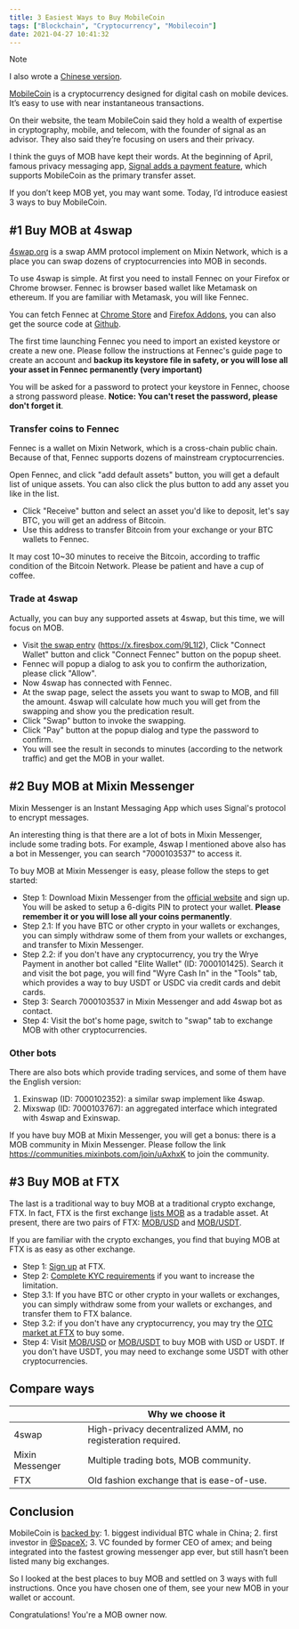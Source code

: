 ```yaml
---
title: 3 Easiest Ways to Buy MobileCoin
tags: ["Blockchain", "Cryptocurrency", "Mobilecoin"]
date: 2021-04-27 10:41:32
---
```


> [!NOTE]
> I also wrote a [Chinese version](./3-easiest-ways-to-buy-mobilecoin-zh).

[MobileCoin](https://www.mobilecoin.com/) is a cryptocurrency designed for digital cash on mobile devices. It’s easy to use with near instantaneous transactions.

On their website, the team MobileCoin said they hold a wealth of expertise in cryptography, mobile, and telecom, with the founder of signal as an advisor. They also said they’re focusing on users and their privacy.

I think the guys of MOB have kept their words. At the beginning of April, famous privacy messaging app, [Signal adds a payment feature](https://www.wired.com/story/signal-mobilecoin-payments-messaging-cryptocurrency/), which supports MobileCoin as the primary transfer asset.

If you don’t keep MOB yet, you may want some. Today, I’d introduce easiest 3 ways to buy MobileCoin.

## #1 Buy MOB at 4swap

[4swap.org](https://www.4swap.org) is a swap AMM protocol implement on Mixin Network, which is a place you can swap dozens of cryptocurrencies into MOB in seconds.

To use 4swap is simple. At first you need to install Fennec on your Firefox or Chrome browser. Fennec is browser based wallet like Metamask on ethereum. If you are familiar with Metamask, you will like Fennec.

You can fetch Fennec at [Chrome Store](https://chrome.google.com/webstore/detail/fennec/eincngenkhohbbfpkohipekcmnkfamjp) and [Firefox Addons](https://addons.mozilla.org/en-US/firefox/addon/fox_fennec/), you can also get the source code at [Github](https://github.com/fox-one/fennec).

The first time launching Fennec you need to import an existed keystore or create a new one. Please follow the instructions at Fennec's guide page to create an account and **backup its keystore file in safety, or you will lose all your asset in Fennec permanently (very important)**

You will be asked for a password to protect your keystore in Fennec, choose a strong password please. **Notice: You can't reset the password, please don't forget it**.

### Transfer coins to Fennec

Fennec is a wallet on Mixin Network, which is a cross-chain public chain. Because of that, Fennec supports dozens of mainstream cryptocurrencies.

Open Fennec, and click "add default assets" button, you will get a default list of unique assets. You can also click the plus button to add any asset you like in the list.

- Click "Receive" button and select an asset you'd like to deposit, let's say BTC, you will get an address of Bitcoin.
- Use this address to transfer Bitcoin from your exchange or your BTC wallets to Fennec.

It may cost 10~30 minutes to receive the Bitcoin, according to traffic condition of the Bitcoin Network. Please be patient and have a cup of coffee.

### Trade at 4swap

Actually, you can buy any supported assets at 4swap, but this time, we will focus on MOB.

- Visit [the swap entry](https://app.4swap.org/#/swap?input=c6d0c728-2624-429b-8e0d-d9d19b6592fa&output=eea900a8-b327-488c-8d8d-1428702fe240) (https://x.firesbox.com/9L1I2), Click "Connect Wallet" button and click "Connect Fennec" button on the popup sheet.
- Fennec will popup a dialog to ask you to confirm the authorization, please click "Allow".
- Now 4swap has connected with Fennec.
- At the swap page, select the assets you want to swap to MOB, and fill the amount. 4swap will calculate how much you will get from the swapping and show you the predication result.
- Click "Swap" button to invoke the swapping.
- Click "Pay" button at the popup dialog and type the password to confirm.
- You will see the result in seconds to minutes (according to the network traffic) and get the MOB in your wallet.



## #2 Buy MOB at Mixin Messenger

Mixin Messenger is an Instant Messaging App which uses Signal's protocol to encrypt messages.

An interesting thing is that there are a lot of bots in Mixin Messenger, include some trading bots. For example, 4swap I mentioned above also has a bot in Messenger, you can search "7000103537" to access it.

To buy MOB at Mixin Messenger is easy, please follow the steps to get started:

- Step 1: Download Mixin Messenger from the [official website](https://mixin.one) and sign up. You will be asked to setup a 6-digits PIN to protect your wallet. **Please remember it or you will lose all your coins permanently**.
- Step 2.1: If you have BTC or other crypto in your wallets or exchanges, you can simply withdraw some of them from your wallets or exchanges, and transfer to Mixin Messenger.
- Step 2.2: if you don't have any cryptocurrency, you try the Wrye Payment in another bot called "Elite Wallet" (ID: 7000101425). Search it and visit the bot page, you will find "Wyre Cash In" in the "Tools" tab, which provides a way to buy USDT or USDC via credit cards and debit cards.
- Step 3: Search 7000103537 in Mixin Messenger and add 4swap bot as contact.
- Step 4: Visit the bot's home page, switch to "swap" tab to exchange MOB with other cryptocurrencies.

### Other bots

There are also bots which provide trading services, and some of them have the English version:

1. Exinswap (ID: 7000102352): a similar swap implement like 4swap.
2. Mixswap (ID: 7000103767): an aggregated interface which integrated with 4swap and Exinswap.

If you have buy MOB at Mixin Messenger, you will get a bonus: there is a MOB community in Mixin Messenger. Please follow the link https://communities.mixinbots.com/join/uAxhxK to join the community.



## #3 Buy MOB at FTX

The last is a traditional way to buy MOB at a traditional crypto exchange, FTX. In fact, FTX is the first exchange [lists MOB](https://ftx.com/trade/MOB/USD) as a tradable asset. At present, there are two pairs of FTX: [MOB/USD](https://ftx.com/trade/MOB/USD) and [MOB/USDT](https://ftx.com/trade/MOB/USDT).

If you are familiar with the crypto exchanges, you find that buying MOB at FTX is as easy as other exchange.

- Step 1: [Sign up](https://ftx.com) at FTX.
- Step 2: [Complete KYC requirements](https://help.ftx.com/hc/en-us/articles/360027668192-Individual-Account-KYC) if you want to increase the limitation.
- Step 3.1: If you have BTC or other crypto in your wallets or exchanges, you can simply withdraw some from your wallets or exchanges, and transfer them to FTX balance.
- Step 3.2: if you don't have any cryptocurrency, you may try the [OTC market at FTX](https://otc.ftx.com/) to buy some.
- Step 4: Visit [MOB/USD](https://ftx.com/trade/MOB/USD) or [MOB/USDT](https://ftx.com/trade/MOB/USDT) to buy MOB with USD or USDT. If you don't have USDT, you may need to exchange some USDT with other cryptocurrencies.



## Compare ways

| | Why we choose it |
| ---- | ---- |
| 4swap | High-privacy decentralized AMM, no registeration required. |
| Mixin Messenger | Multiple trading bots, MOB community. |
| FTX | Old fashion exchange that is ease-of-use. |



## Conclusion

MobileCoin is [backed by](https://twitter.com/wheatpond/status/1386486430009024516): 1. biggest individual BTC whale in China; 2. first investor in [@SpaceX](https://twitter.com/SpaceX); 3. VC founded by former CEO of amex; and being integrated into the fastest growing messenger app ever, but still hasn’t been listed many big exchanges.

So I looked at the best places to buy MOB and settled on 3 ways with full instructions. Once you have chosen one of them, see your new MOB in your wallet or account.

Congratulations! You're a MOB owner now.


